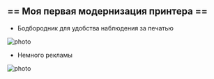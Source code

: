 ## == Моя первая модернизация принтера ==

 - Бодбородник для удобства наблюдения за печатью

![photo](../Mendel/Images/pillow/1.jpg)

 - Немного рекламы 

![photo](../Mendel/Images/pillow/reklam.jpg)
